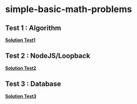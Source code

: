 # simple-basic-math-problems
## Test 1 : Algorithm
[**Solution Test1**](https://github.com/yugienter/simple-basic-math-problems/tree/master/Test1)
## Test 2 : NodeJS/Loopback
[**Solution Test2**](https://github.com/yugienter/simple-basic-math-problems/tree/master/Test2)
## Test 3 : Database
[**Solution Test3**](https://github.com/yugienter/simple-basic-math-problems/tree/master/Test3)
